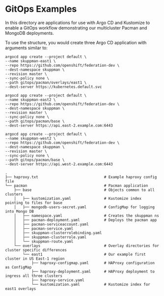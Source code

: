 # GitOps Examples

In this directory are applications for use with Argo CD and Kustomize
to enable a GitOps workflow demonstrating our multicluster Pacman and MongoDB
deployments.

To use the structure, you would create three Argo CD application with arguments similar to:

    argocd app create --project default \
    --name skuppman-east1 \
    --repo https://github.com/openshift/federation-dev \
    --dest-namespace skuppman \
    --revision master \
    --sync-policy none \
    --path gitops/pacman/overlays/east1 \
    --dest-server https://kubernetes.default.svc

    argocd app create --project default \
    --name skuppman-east2 \
    --repo https://github.com/openshift/federation-dev \
    --dest-namespace skuppman \
    --revision master \
    --sync-policy none \
    --path gitops/pacman/base \
    --dest-server https://api.east-2.example.com:6443

    argocd app create --project default \
    --name skuppman-west2 \
    --repo https://github.com/openshift/federation-dev \
    --dest-namespace skuppman \
    --revision master \
    --sync-policy none \
    --path gitops/pacman/base \
    --dest-server https://api.west-2.example.com:6443

```
.
├── haproxy.txt                              # Example haproxy config file
└── pacman                                   # Pacman application
    ├── base                                 # Objects common to all clusters
    │   ├── kustomization.yaml               # Kustomize index pointing to files for base
    │   ├── mongodb-users-secret.yaml        # ConfigMap for logging into Mongo DB
    │   ├── namespace.yaml                   # Creates the skuppman ns
    │   ├── pacman-deployment.yaml           # Deploys the pacman app
    │   ├── pacman-serviceaccount.yaml
    │   ├── pacman-service.yaml
    │   ├── skuppman-clusterrolebinding.yaml
    │   ├── skuppman-clusterrole.yaml
    │   └── skuppman-route.yaml
    └── overlays                             # Overlay directories for cluster specific differences
        └── east1                            # Our example first cluster in US East-1 region
            ├── haproxy-configmap.yaml       # HAProxy configuration as ConfigMap
            ├── haproxy-deployment.yaml      # HAProxy deployment to ingress all three clusters
            ├── haproxy-service.yaml
            └── kustomization.yaml           # Kustomize index for east1 overlays
```
